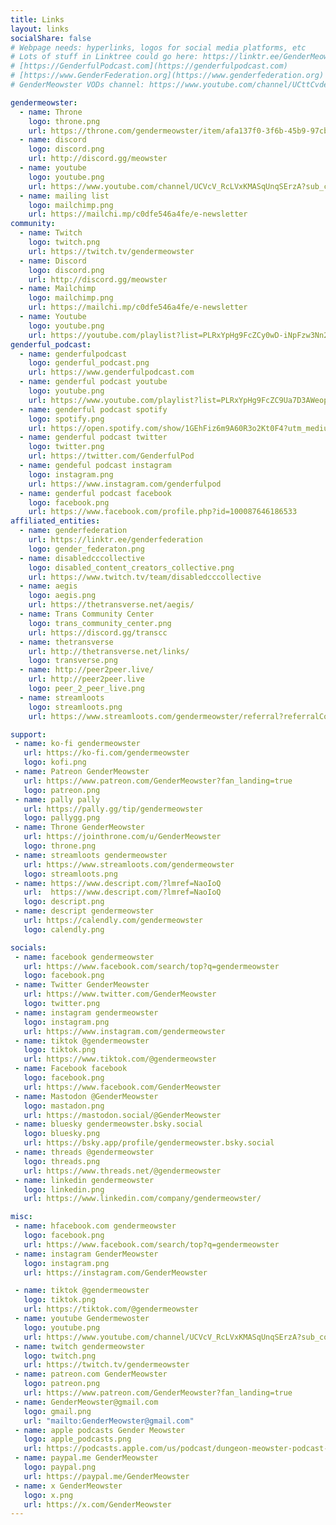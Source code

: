 ```yaml
---
title: Links
layout: links
socialShare: false
# Webpage needs: hyperlinks, logos for social media platforms, etc
# Lots of stuff in Linktree could go here: https://linktr.ee/GenderMeowster 
# [https://GenderfulPodcast.com](https://genderfulpodcast.com) 
# [https://www.GenderFederation.org](https://www.genderfederation.org) 
# GenderMeowster VODs channel: https://www.youtube.com/channel/UCttCvdeIB6zGr-XRHY_zeeg

gendermeowster:
  - name: Throne
    logo: throne.png
    url: https://throne.com/gendermeowster/item/afa137f0-3f6b-45b9-97cb-0c6933155703
  - name: discord
    logo: discord.png
    url: http://discord.gg/meowster
  - name: youtube
    logo: youtube.png
    url: https://www.youtube.com/channel/UCVcV_RcLVxKMASqUnqSErzA?sub_confirmation=1
  - name: mailing list
    logo: mailchimp.png
    url: https://mailchi.mp/c0dfe546a4fe/e-newsletter
community:
  - name: Twitch
    logo: twitch.png
    url: https://twitch.tv/gendermeowster
  - name: Discord
    logo: discord.png
    url: http://discord.gg/meowster
  - name: Mailchimp
    logo: mailchimp.png
    url: https://mailchi.mp/c0dfe546a4fe/e-newsletter
  - name: Youtube
    logo: youtube.png
    url: https://youtube.com/playlist?list=PLRxYpHg9FcZCy0wD-iNpFzw3Nn2qMmc8q
genderful_podcast:
  - name: genderfulpodcast
    logo: genderful_podcast.png
    url: https://www.genderfulpodcast.com
  - name: genderful podcast youtube
    logo: youtube.png
    url: https://www.youtube.com/playlist?list=PLRxYpHg9FcZC9Ua7D3AWeop-IkuDxAs9c
  - name: genderful podcast spotify
    logo: spotify.png
    url: https://open.spotify.com/show/1GEhFiz6m9A60R3o2Kt0F4?utm_medium=share&utm_source=linktree
  - name: genderful podcast twitter
    logo: twitter.png
    url: https://twitter.com/GenderfulPod
  - name: gendeful podcast instagram
    logo: instagram.png
    url: https://www.instagram.com/genderfulpod
  - name: genderful podcast facebook
    logo: facebook.png
    url: https://www.facebook.com/profile.php?id=100087646186533
affiliated_entities:
  - name: genderfederation
    url: https://linktr.ee/genderfederation
    logo: gender_federaton.png
  - name: disabledcccollective
    logo: disabled_content_creators_collective.png
    url: https://www.twitch.tv/team/disabledcccollective
  - name: aegis
    logo: aegis.png
    url: https://thetransverse.net/aegis/
  - name: Trans Community Center
    logo: trans_community_center.png
    url: https://discord.gg/transcc
  - name: thetransverse
    url: http://thetransverse.net/links/
    logo: transverse.png
  - name: http://peer2peer.live/
    url: http://peer2peer.live
    logo: peer_2_peer_live.png
  - name: streamloots
    logo: streamloots.png
    url: https://www.streamloots.com/gendermeowster/referral?referralCode=gendermeowster

support: 
 - name: ko-fi gendermeowster
   url: https://ko-fi.com/gendermeowster
   logo: kofi.png
 - name: Patreon GenderMeowster
   url: https://www.patreon.com/GenderMeowster?fan_landing=true
   logo: patreon.png
 - name: pally pally
   url: https://pally.gg/tip/gendermeowster
   logo: pallygg.png
 - name: Throne GenderMeowster
   url: https://jointhrone.com/u/GenderMeowster
   logo: throne.png
 - name: streamloots gendermeowster
   url: https://www.streamloots.com/gendermeowster
   logo: streamloots.png
 - name: https://www.descript.com/?lmref=NaoIoQ
   url:  https://www.descript.com/?lmref=NaoIoQ
   logo: descript.png
 - name: descript gendermeowster
   url: https://calendly.com/gendermeowster
   logo: calendly.png

socials:
 - name: facebook gendermeowster
   url: https://www.facebook.com/search/top?q=gendermeowster
   logo: facebook.png
 - name: Twitter GenderMeowster
   url: https://www.twitter.com/GenderMeowster
   logo: twitter.png
 - name: instagram gendermeowster
   logo: instagram.png
   url: https://www.instagram.com/gendermeowster
 - name: tiktok @gendermeowster
   logo: tiktok.png
   url: https://www.tiktok.com/@gendermeowster
 - name: Facebook facebook
   logo: facebook.png
   url: https://www.facebook.com/GenderMeowster
 - name: Mastodon @GenderMeowster
   logo: mastadon.png
   url: https://mastodon.social/@GenderMeowster
 - name: bluesky gendermeowster.bsky.social
   logo: bluesky.png
   url: https://bsky.app/profile/gendermeowster.bsky.social
 - name: threads @gendermeowster
   logo: threads.png
   url: https://www.threads.net/@gendermeowster
 - name: linkedin gendermeowster
   logo: linkedin.png
   url: https://www.linkedin.com/company/gendermeowster/

misc:
 - name: hfacebook.com gendermeowster
   logo: facebook.png
   url: https://www.facebook.com/search/top?q=gendermeowster
 - name: instagram GenderMeowster
   logo: instagram.png
   url: https://instagram.com/GenderMeowster

 - name: tiktok @gendermeowster
   logo: tiktok.png
   url: https://tiktok.com/@gendermeowster
 - name: youtube Gendermewoster
   logo: youtube.png
   url: https://www.youtube.com/channel/UCVcV_RcLVxKMASqUnqSErzA?sub_confirmation=1
 - name: twitch gendermeowster
   logo: twitch.png
   url: https://twitch.tv/gendermeowster
 - name: patreon.com GenderMeowster
   logo: patreon.png
   url: https://www.patreon.com/GenderMeowster?fan_landing=true
 - name: GenderMeowster@gmail.com
   logo: gmail.png
   url: "mailto:GenderMeowster@gmail.com"
 - name: apple podcasts Gender Meowster
   logo: apple_podcasts.png
   url: https://podcasts.apple.com/us/podcast/dungeon-meowster-podcast-network/id1533080603
 - name: paypal.me GenderMeowster
   logo: paypal.png
   url: https://paypal.me/GenderMeowster
 - name: x GenderMeowster
   logo: x.png
   url: https://x.com/GenderMeowster
---
```

